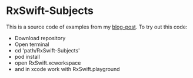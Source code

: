 # RxSwift-Subjects 

This is a source code of examples from my [blog-post](https://utemissov.com/intro-to-rxswift-part-2/). To try out this code:
* Download repository
* Open terminal
* cd 'path/RxSwift-Subjects'
* pod install
* open RxSwift.xcworkspace
* and in xcode work with RxSwift.playground